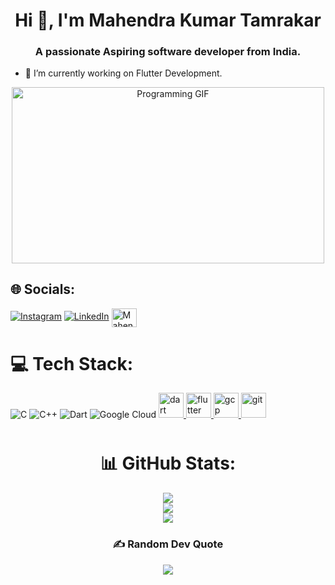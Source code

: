 <h1 align="center">Hi 👋, I'm Mahendra Kumar Tamrakar</h1>
<h3 align="center">A passionate Aspiring software developer from India.</h3>

- 🔭 I’m currently working on Flutter Development.

<div style="text-align: center;">
    <img src="https://media0.giphy.com/media/v1.Y2lkPTc5MGI3NjExbGIzZG96eWZ2YTc5c3B1cWNrbDI0NHJqZXB5czBuaWt6OHRhaWRsayZlcD12MV9pbnRlcm5hbF9naWZfYnlfaWQmY3Q9Zw/13HgwGsXF0aiGY/giphy.gif" alt="Programming GIF" style="width: 500px; height: 281.25px; opacity: 1;">
</div>


## 🌐 Socials:
[![Instagram](https://img.shields.io/badge/Instagram-%23E4405F.svg?logo=Instagram&logoColor=white)](https://instagram.com/_mahendra_tamrakar_) [![LinkedIn](https://img.shields.io/badge/LinkedIn-%230077B5.svg?logo=linkedin&logoColor=white)](https://linkedin.com/in/mahendratamrakar) 
<a href="https://www.leetcode.com/MahendraTamrakar" target="blank"><img align="center" src="https://raw.githubusercontent.com/rahuldkjain/github-profile-readme-generator/master/src/images/icons/Social/leet-code.svg" alt="MahendraTamrakar" height="30" width="40" /></a>


# 💻 Tech Stack:
![C](https://img.shields.io/badge/c-%2300599C.svg?style=flat&logo=c&logoColor=white) ![C++](https://img.shields.io/badge/c++-%2300599C.svg?style=flat&logo=c%2B%2B&logoColor=white) ![Dart](https://img.shields.io/badge/dart-%230175C2.svg?style=flat&logo=dart&logoColor=white) ![Google Cloud](https://img.shields.io/badge/GoogleCloud-%234285F4.svg?style=flat&logo=google-cloud&logoColor=white) 
 <a href="https://dart.dev" target="_blank" rel="noreferrer"> <img src="https://www.vectorlogo.zone/logos/dartlang/dartlang-icon.svg" alt="dart" width="40" height="40"/> </a> <a href="https://flutter.dev" target="_blank" rel="noreferrer"> <img src="https://www.vectorlogo.zone/logos/flutterio/flutterio-icon.svg" alt="flutter" width="40" height="40"/> </a> <a href="https://cloud.google.com" target="_blank" rel="noreferrer"> <img src="https://www.vectorlogo.zone/logos/google_cloud/google_cloud-icon.svg" alt="gcp" width="40" height="40"/> </a> <a href="https://git-scm.com/" target="_blank" rel="noreferrer"> <img src="https://www.vectorlogo.zone/logos/git-scm/git-scm-icon.svg" alt="git" width="40" height="40"/> </a> </p>


<div align="center" style="margin-top: 50px; margin-bottom: 50px;">

# 📊 GitHub Stats:
![](https://github-readme-stats.vercel.app/api?username=MahendraTamrakar&theme=dark&hide_border=false&include_all_commits=false&count_private=false)<br/>
![](https://github-readme-streak-stats.herokuapp.com/?user=MahendraTamrakar&theme=dark&hide_border=false)<br/>
![](https://github-readme-stats.vercel.app/api/top-langs/?username=MahendraTamrakar&theme=dark&hide_border=false&include_all_commits=false&count_private=false&layout=compact)

### ✍️ Random Dev Quote
![](https://quotes-github-readme.vercel.app/api?type=horizontal&theme=radical)

</div>



